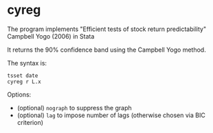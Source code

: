 # cyreg

The program implements "Efficient tests of stock return predictability" Campbell Yogo (2006) in Stata

It returns the 90% confidence band using the Campbell Yogo method.

The syntax is:
```
tsset date
cyreg r L.x
```

Options:
- (optional) `nograph` to suppress the graph
- (optional) `lag` to impose number of lags (otherwise chosen via BIC criterion)
